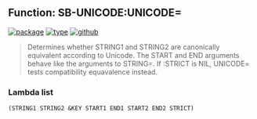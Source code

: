 ## Function: SB-UNICODE:UNICODE=
[![package](https://img.shields.io/badge/Package-SB--UNICODE-5f9ea0.svg?style=social&colorA=999999)](../) [![type](https://img.shields.io/badge/Type-Function-5f9ea0.svg?style=social&colorA=999999)](../#function) [![github](https://img.shields.io/badge/GitHub-View_the_source-5f9ea0.svg?style=social&colorA=999999&logo=github)](https://github.com/sbcl/sbcl/blob/master/src/code/target-unicode.lisp/) 

> Determines whether STRING1 and STRING2 are canonically equivalent according
> to Unicode. The START and END arguments behave like the arguments to STRING=.
> If :STRICT is NIL, UNICODE= tests compatibility equavalence instead.

### Lambda list
```
(STRING1 STRING2 &KEY START1 END1 START2 END2 STRICT)
```
